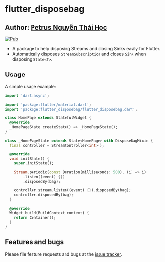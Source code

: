 # flutter_disposebag

## Author: [Petrus Nguyễn Thái Học](https://github.com/hoc081098)

[![Pub](https://img.shields.io/pub/v/flutter_disposebag)](https://pub.dev/packages/flutter_disposebag)

*   A package to help disposing Streams and closing Sinks easily for Flutter.
*   Automatically disposes `StreamSubscription` and closes `Sink` when disposing `State<T>`.

## Usage

A simple usage example:

```dart
import 'dart:async';

import 'package:flutter/material.dart';
import 'package:flutter_disposebag/flutter_disposebag.dart';

class HomePage extends StatefulWidget {
  @override
  _HomePageState createState() => _HomePageState();
}

class _HomePageState extends State<HomePage> with DisposeBagMixin {
  final controller = StreamController<int>();

  @override
  void initState() {
    super.initState();

    Stream.periodic(const Duration(milliseconds: 500), (i) => i)
        .listen((event) {})
        .disposedBy(bag);

    controller.stream.listen((event) {}).disposedBy(bag);
    controller.disposedBy(bag);
  }

  @override
  Widget build(BuildContext context) {
    return Container();
  }
}
```

## Features and bugs

Please file feature requests and bugs at the [issue tracker][tracker].

[tracker]: https://github.com/hoc081098/disposebag/issues/new
